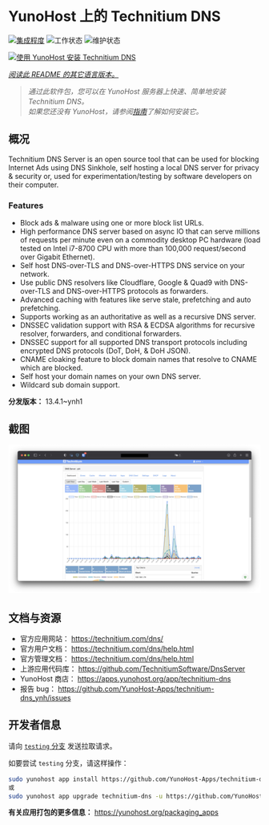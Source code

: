 <!--
注意：此 README 由 <https://github.com/YunoHost/apps/tree/master/tools/readme_generator> 自动生成
请勿手动编辑。
-->

# YunoHost 上的 Technitium DNS

[![集成程度](https://apps.yunohost.org/badge/integration/technitium-dns)](https://ci-apps.yunohost.org/ci/apps/technitium-dns/)
![工作状态](https://apps.yunohost.org/badge/state/technitium-dns)
![维护状态](https://apps.yunohost.org/badge/maintained/technitium-dns)

[![使用 YunoHost 安装 Technitium DNS](https://install-app.yunohost.org/install-with-yunohost.svg)](https://install-app.yunohost.org/?app=technitium-dns)

*[阅读此 README 的其它语言版本。](./ALL_README.md)*

> *通过此软件包，您可以在 YunoHost 服务器上快速、简单地安装 Technitium DNS。*  
> *如果您还没有 YunoHost，请参阅[指南](https://yunohost.org/install)了解如何安装它。*

## 概况

Technitium DNS Server is an open source tool that can be used for blocking Internet Ads using DNS Sinkhole, self hosting a local DNS server for privacy & security or, used for experimentation/testing by software developers on their computer.

### Features

- Block ads & malware using one or more block list URLs.
- High performance DNS server based on async IO that can serve millions of requests per minute even on a commodity desktop PC hardware (load tested on Intel i7-8700 CPU with more than 100,000 request/second over Gigabit Ethernet).
- Self host DNS-over-TLS and DNS-over-HTTPS DNS service on your network.
- Use public DNS resolvers like Cloudflare, Google & Quad9 with DNS-over-TLS and DNS-over-HTTPS protocols as forwarders.
- Advanced caching with features like serve stale, prefetching and auto prefetching.
- Supports working as an authoritative as well as a recursive DNS server.
- DNSSEC validation support with RSA & ECDSA algorithms for recursive resolver, forwarders, and conditional forwarders.
- DNSSEC support for all supported DNS transport protocols including encrypted DNS protocols (DoT, DoH, & DoH JSON).
- CNAME cloaking feature to block domain names that resolve to CNAME which are blocked.
- Self host your domain names on your own DNS server.
- Wildcard sub domain support.


**分发版本：** 13.4.1~ynh1

## 截图

![Technitium DNS 的截图](./doc/screenshots/screenshot.png)

## 文档与资源

- 官方应用网站： <https://technitium.com/dns/>
- 官方用户文档： <https://technitium.com/dns/help.html>
- 官方管理文档： <https://technitium.com/dns/help.html>
- 上游应用代码库： <https://github.com/TechnitiumSoftware/DnsServer>
- YunoHost 商店： <https://apps.yunohost.org/app/technitium-dns>
- 报告 bug： <https://github.com/YunoHost-Apps/technitium-dns_ynh/issues>

## 开发者信息

请向 [`testing` 分支](https://github.com/YunoHost-Apps/technitium-dns_ynh/tree/testing) 发送拉取请求。

如要尝试 `testing` 分支，请这样操作：

```bash
sudo yunohost app install https://github.com/YunoHost-Apps/technitium-dns_ynh/tree/testing --debug
或
sudo yunohost app upgrade technitium-dns -u https://github.com/YunoHost-Apps/technitium-dns_ynh/tree/testing --debug
```

**有关应用打包的更多信息：** <https://yunohost.org/packaging_apps>
